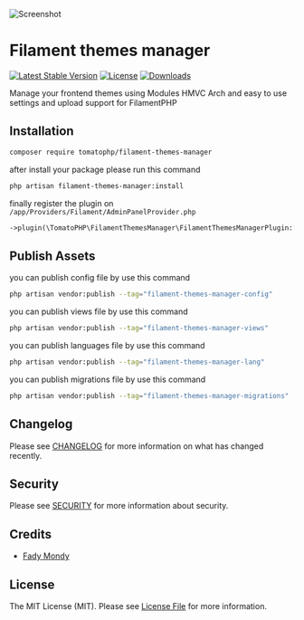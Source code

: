 ![Screenshot](https://raw.githubusercontent.com/tomatophp/filament-themes-manager/master/art/screenshot.jpg)

# Filament themes manager

[![Latest Stable Version](https://poser.pugx.org/tomatophp/filament-themes-manager/version.svg)](https://packagist.org/packages/tomatophp/filament-themes-manager)
[![License](https://poser.pugx.org/tomatophp/filament-themes-manager/license.svg)](https://packagist.org/packages/tomatophp/filament-themes-manager)
[![Downloads](https://poser.pugx.org/tomatophp/filament-themes-manager/d/total.svg)](https://packagist.org/packages/tomatophp/filament-themes-manager)

Manage your frontend themes using Modules HMVC Arch and easy to use settings and upload support for FilamentPHP

## Installation

```bash
composer require tomatophp/filament-themes-manager
```
after install your package please run this command

```bash
php artisan filament-themes-manager:install
```

finally register the plugin on `/app/Providers/Filament/AdminPanelProvider.php`

```php
->plugin(\TomatoPHP\FilamentThemesManager\FilamentThemesManagerPlugin::make())
```


## Publish Assets

you can publish config file by use this command

```bash
php artisan vendor:publish --tag="filament-themes-manager-config"
```

you can publish views file by use this command

```bash
php artisan vendor:publish --tag="filament-themes-manager-views"
```

you can publish languages file by use this command

```bash
php artisan vendor:publish --tag="filament-themes-manager-lang"
```

you can publish migrations file by use this command

```bash
php artisan vendor:publish --tag="filament-themes-manager-migrations"
```

## Changelog

Please see [CHANGELOG](CHANGELOG.md) for more information on what has changed recently.

## Security

Please see [SECURITY](SECURITY.md) for more information about security.

## Credits

- [Fady Mondy](mailto:info@3x1.io)

## License

The MIT License (MIT). Please see [License File](LICENSE.md) for more information.
